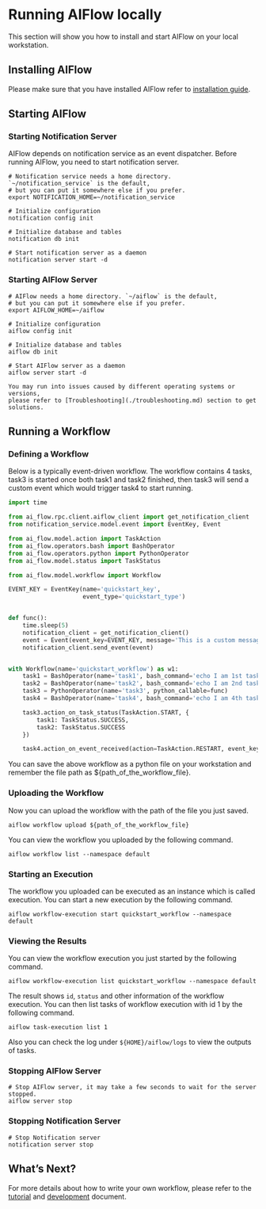 # Running AIFlow locally

This section will show you how to install and start AIFlow on your local workstation.

## Installing AIFlow
Please make sure that you have installed AIFlow refer to [installation guide](../../installation/index.md).


## Starting AIFlow 
### Starting Notification Server
AIFlow depends on notification service as an event dispatcher. Before running AIFlow, you need to start notification server.
```shell script
# Notification service needs a home directory. `~/notification_service` is the default, 
# but you can put it somewhere else if you prefer.
export NOTIFICATION_HOME=~/notification_service

# Initialize configuration
notification config init 

# Initialize database and tables
notification db init

# Start notification server as a daemon
notification server start -d
``` 

### Starting AIFlow Server
```shell script
# AIFlow needs a home directory. `~/aiflow` is the default, 
# but you can put it somewhere else if you prefer.
export AIFLOW_HOME=~/aiflow

# Initialize configuration
aiflow config init

# Initialize database and tables
aiflow db init

# Start AIFlow server as a daemon
aiflow server start -d
```

```{note}
You may run into issues caused by different operating systems or versions, 
please refer to [Troubleshooting](./troubleshooting.md) section to get solutions.
```

## Running a Workflow

### Defining a Workflow
Below is a typically event-driven workflow. The workflow contains 4 tasks, task3 is started once both task1 and task2 finished, then task3 will send a custom event which would trigger task4 to start running.

```python
import time

from ai_flow.rpc.client.aiflow_client import get_notification_client
from notification_service.model.event import EventKey, Event

from ai_flow.model.action import TaskAction
from ai_flow.operators.bash import BashOperator
from ai_flow.operators.python import PythonOperator
from ai_flow.model.status import TaskStatus

from ai_flow.model.workflow import Workflow

EVENT_KEY = EventKey(name='quickstart_key',
                     event_type='quickstart_type')


def func():
    time.sleep(5)
    notification_client = get_notification_client()
    event = Event(event_key=EVENT_KEY, message='This is a custom message.')
    notification_client.send_event(event)


with Workflow(name='quickstart_workflow') as w1:
    task1 = BashOperator(name='task1', bash_command='echo I am 1st task.')
    task2 = BashOperator(name='task2', bash_command='echo I am 2nd task.')
    task3 = PythonOperator(name='task3', python_callable=func)
    task4 = BashOperator(name='task4', bash_command='echo I am 4th task.')

    task3.action_on_task_status(TaskAction.START, {
        task1: TaskStatus.SUCCESS,
        task2: TaskStatus.SUCCESS
    })

    task4.action_on_event_received(action=TaskAction.RESTART, event_key=EVENT_KEY)
```
You can save the above workflow as a python file on your workstation and remember the file path as ${path_of_the_workflow_file}.

### Uploading the Workflow

Now you can upload the workflow with the path of the file you just saved.
```
aiflow workflow upload ${path_of_the_workflow_file}
```

You can view the workflow you uploaded by the following command.
```shell script
aiflow workflow list --namespace default
```

### Starting an Execution
The workflow you uploaded can be executed as an instance which is called execution. You can start a new execution by the following command.
```
aiflow workflow-execution start quickstart_workflow --namespace default
```

### Viewing the Results
You can view the workflow execution you just started by the following command.
```shell script
aiflow workflow-execution list quickstart_workflow --namespace default
```
The result shows `id`, `status` and other information of the workflow execution.
You can then list tasks of workflow execution with id 1 by the following command.
```shell script
aiflow task-execution list 1
```
Also you can check the log under `${HOME}/aiflow/logs` to view the outputs of tasks.

### Stopping AIFlow Server
```shell script
# Stop AIFlow server, it may take a few seconds to wait for the server stopped.
aiflow server stop
```

### Stopping Notification Server
```shell script
# Stop Notification server
notification server stop
```

## What’s Next?

For more details about how to write your own workflow, please refer to the [tutorial](../../tutorial_and_examples/tutorial.md) and  [development](../../development/index.md) document.
